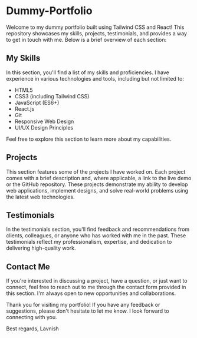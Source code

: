 # Dummy-Portfolio

Welcome to my dummy portfolio built using Tailwind CSS and React! This repository showcases my skills, projects, testimonials, and provides a way to get in touch with me. Below is a brief overview of each section:

## My Skills
In this section, you'll find a list of my skills and proficiencies. I have experience in various technologies and tools, including but not limited to:

- HTML5
- CSS3 (including Tailwind CSS)
- JavaScript (ES6+)
- React.js
- Git
- Responsive Web Design
- UI/UX Design Principles

Feel free to explore this section to learn more about my capabilities.

## Projects
This section features some of the projects I have worked on. Each project comes with a brief description and, where applicable, a link to the live demo or the GitHub repository. These projects demonstrate my ability to develop web applications, implement designs, and solve real-world problems using the latest web technologies.

## Testimonials
In the testimonials section, you'll find feedback and recommendations from clients, colleagues, or anyone who has worked with me in the past. These testimonials reflect my professionalism, expertise, and dedication to delivering high-quality work.

## Contact Me
If you're interested in discussing a project, have a question, or just want to connect, feel free to reach out to me through the contact form provided in this section. I'm always open to new opportunities and collaborations.

Thank you for visiting my portfolio! If you have any feedback or suggestions, please don't hesitate to let me know. I look forward to connecting with you.

Best regards,
Lavnish
